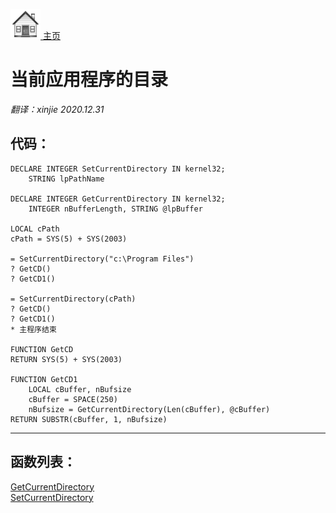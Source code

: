 [<img src="../images/home.png"> 主页 ](https://github.com/VFP9/Win32API)  

# 当前应用程序的目录
_翻译：xinjie  2020.12.31_

## 代码：
```foxpro  
DECLARE INTEGER SetCurrentDirectory IN kernel32;
	STRING lpPathName

DECLARE INTEGER GetCurrentDirectory IN kernel32;
	INTEGER nBufferLength, STRING @lpBuffer

LOCAL cPath
cPath = SYS(5) + SYS(2003)

= SetCurrentDirectory("c:\Program Files")
? GetCD()
? GetCD1()

= SetCurrentDirectory(cPath)
? GetCD()
? GetCD1()
* 主程序结束

FUNCTION GetCD
RETURN SYS(5) + SYS(2003)

FUNCTION GetCD1
	LOCAL cBuffer, nBufsize
	cBuffer = SPACE(250)
	nBufsize = GetCurrentDirectory(Len(cBuffer), @cBuffer)
RETURN SUBSTR(cBuffer, 1, nBufsize)  
```  
***  


## 函数列表：
[GetCurrentDirectory](../libraries/kernel32/GetCurrentDirectory.md)  
[SetCurrentDirectory](../libraries/kernel32/SetCurrentDirectory.md)  
